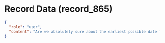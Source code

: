 # Record Data (record_865)

```json
{
  "role": "user",
  "content": "Are we absolutely sure about the earliest possible date for the PR being granted in this analysis, gemini?"
}
```
